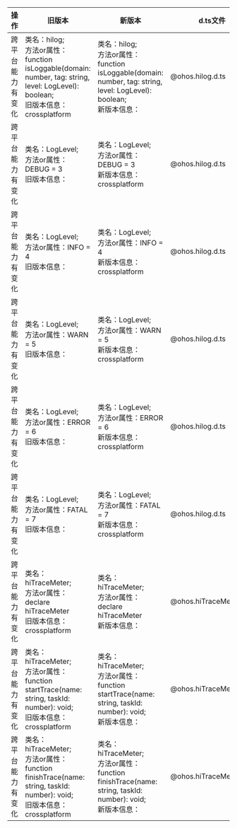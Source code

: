 | 操作 | 旧版本 | 新版本 | d.ts文件 |
| ---- | ------ | ------ | -------- |
|跨平台能力有变化|类名：hilog;<br>方法or属性：function isLoggable(domain: number, tag: string, level: LogLevel): boolean;<br>旧版本信息：crossplatform|类名：hilog;<br>方法or属性：function isLoggable(domain: number, tag: string, level: LogLevel): boolean;<br>新版本信息：|@ohos.hilog.d.ts|
|跨平台能力有变化|类名：LogLevel;<br>方法or属性：DEBUG = 3<br>旧版本信息：|类名：LogLevel;<br>方法or属性：DEBUG = 3<br>新版本信息：crossplatform|@ohos.hilog.d.ts|
|跨平台能力有变化|类名：LogLevel;<br>方法or属性：INFO = 4<br>旧版本信息：|类名：LogLevel;<br>方法or属性：INFO = 4<br>新版本信息：crossplatform|@ohos.hilog.d.ts|
|跨平台能力有变化|类名：LogLevel;<br>方法or属性：WARN = 5<br>旧版本信息：|类名：LogLevel;<br>方法or属性：WARN = 5<br>新版本信息：crossplatform|@ohos.hilog.d.ts|
|跨平台能力有变化|类名：LogLevel;<br>方法or属性：ERROR = 6<br>旧版本信息：|类名：LogLevel;<br>方法or属性：ERROR = 6<br>新版本信息：crossplatform|@ohos.hilog.d.ts|
|跨平台能力有变化|类名：LogLevel;<br>方法or属性：FATAL = 7<br>旧版本信息：|类名：LogLevel;<br>方法or属性：FATAL = 7<br>新版本信息：crossplatform|@ohos.hilog.d.ts|
|跨平台能力有变化|类名：hiTraceMeter;<br>方法or属性：declare hiTraceMeter<br>旧版本信息：crossplatform|类名：hiTraceMeter;<br>方法or属性：declare hiTraceMeter<br>新版本信息：|@ohos.hiTraceMeter.d.ts|
|跨平台能力有变化|类名：hiTraceMeter;<br>方法or属性：function startTrace(name: string, taskId: number): void;<br>旧版本信息：crossplatform|类名：hiTraceMeter;<br>方法or属性：function startTrace(name: string, taskId: number): void;<br>新版本信息：|@ohos.hiTraceMeter.d.ts|
|跨平台能力有变化|类名：hiTraceMeter;<br>方法or属性：function finishTrace(name: string, taskId: number): void;<br>旧版本信息：crossplatform|类名：hiTraceMeter;<br>方法or属性：function finishTrace(name: string, taskId: number): void;<br>新版本信息：|@ohos.hiTraceMeter.d.ts|
